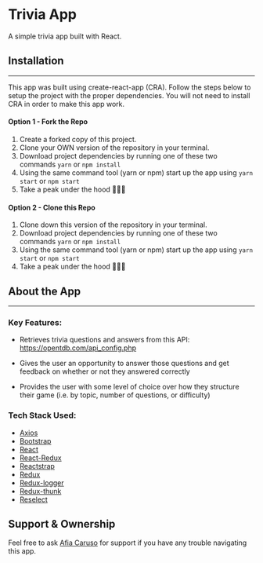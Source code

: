 # Trivia App

A simple trivia app built with React.

## Installation

---

This app was built using create-react-app (CRA). Follow the steps below to setup the project with the proper dependencies. You will not need to install CRA in order to make this app work.

#### Option 1 - Fork the Repo

1. Create a forked copy of this project.
2. Clone your OWN version of the repository in your terminal.
3. Download project dependencies by running one of these two commands `yarn` or `npm install`
4. Using the same command tool (yarn or npm) start up the app using `yarn start` or `npm start`
5. Take a peak under the hood 👩🏾‍🔧

#### Option 2 - Clone this Repo

1. Clone down this version of the repository in your terminal.
2. Download project dependencies by running one of these two commands `yarn` or `npm install`
3. Using the same command tool (yarn or npm) start up the app using `yarn start` or `npm start`
4. Take a peak under the hood 👩🏾‍🔧

## About the App

---

### Key Features:

- Retrieves trivia questions and answers from this API: https://opentdb.com/api_config.php

- Gives the user an opportunity to answer those questions and get feedback on whether or not they answered correctly
- Provides the user with some level of choice over how they structure their game (i.e. by topic, number of questions, or difficulty)






### Tech Stack Used:

- [Axios]("https://github.com/axios/axios")
- [Bootstrap]("https://getbootstrap.com/")
-   [React]("https://reactjs.org/")
-  [React-Redux]("https://react-redux.js.org/")
-   [Reactstrap]("https://reactstrap.github.io/")
-  [Redux]("https://redux.js.org/")
-  [Redux-logger]("https://www.npmjs.com/package/redux-logger")
- [Redux-thunk]("https://www.npmjs.com/package/redux-thunk")
- [Reselect]("https://github.com/reduxjs/reselect")


## Support & Ownership

Feel free to ask [Afia Caruso](afia.caruso@gmail.com) for support if you have any trouble navigating this app.
